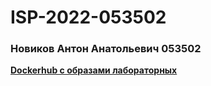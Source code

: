 # ISP-2022-053502

### Новиков Антон Анатольевич 053502

**[Dockerhub с образами лабораторных](https://hub.docker.com/u/antonnov123)**
